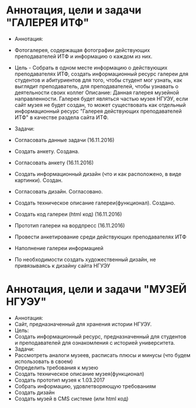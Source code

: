 # Аннотация, цели и задачи "ГАЛЕРЕЯ ИТФ"

* Аннотация:
* Фотогалерея, содержащая фотографии действующих преподавателей ИТФ и информацию о каждом из них.

* Цель - Собрать в одном месте информацию о действующих преподавателях ИТФ, создать информационный ресурс галереи для студентов и абитуриентов для того, чтобы студент мог узнать, как выглядит преподаватель, для преподавателей, чтобы узнавать о деятельности своих коллег 
Описание: Данная галерея музейной направленности. Галерея будет являться частью музея НГУЭУ, если сайт музея не будет создан, то может существовать как отдельный информационный ресурс "Галерея действующих преподавателей ИТФ" в качестве раздела сайта ИТФ.

* Задачи:
* Согласовать данные задачи (16.11.2016)
* Создать анкету. Создана. 
* Согласовать анкету (16.11.2016)
* Создать информационный дизайн (что и как расположено, в виде картинки). Создан.
* Согласовать дизайн. Согласовано. 
* Создать техническое описание галереи(функционал). Создано.
* Создать код галереи (html код) (16.11.2016)
* Прототип галереи на вордпресс (16.11.2016)
* Провести анкетирование среди действующих преподавателях ИТФ
* Наполнение галереи информацией 
* По необходимости создать художественный дизайн, не привязываясь к дизайну сайта НГУЭУ

# Аннотация, цели и задачи "МУЗЕЙ НГУЭУ"

* Аннотация:
* Сайт, предназначенный для хранения истории НГУЭУ.
* Цель:
* Создать информационный ресурс, предназначенный для студентов и преподавателей для ознакомления с историей университета.
* Задачи:
* Рассмотреть аналоги музеев, расписать плюсы и минусы (что будем использовать в своем)
* Определить требования к музею 
* Создать техническое описание музея(функционал) 
* Создать прототип музея к 1.03.2017
* Собрать информацию, удовлетворяющую требованиям
* Создать дизайн
* Создать музей в CMS системе (или html код)
